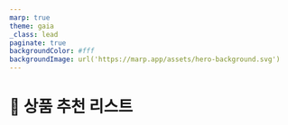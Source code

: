 ```yaml
---
marp: true
theme: gaia
_class: lead
paginate: true
backgroundColor: #fff
backgroundImage: url('https://marp.app/assets/hero-background.svg')
---
```


<style>
  /* Add your custom CSS here */
  /* For example, to adjust the section size and margins, you can use: */
  section {
    width: 100%; /* Set the section width to 100% of the slide area */
    height: 100%; /* Set the section height to 100% of the slide area */
    /* margin: 0; Remove any margin around the section */
    /* padding: 0; Remove any padding within the section */
    background-size: cover; /* Make sure the background image covers the entire section */
    background-repeat: no-repeat; /* Prevent the background image from repeating */
  }
  
  /* You can also adjust the font size and other styles if needed */
  section h1, section h2, section h3 {
    font-size: 30px; /* Adjust the font size for headings */
    margin-top: 120px;
  }

  section p {
    font-size: 24px; /* Adjust the font size for paragraphs */
  }
</style>

# 📘 상품 추천 리스트
